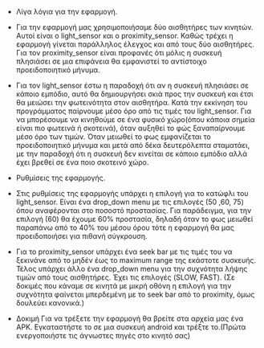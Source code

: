+ Λίγα λόγια για την εφαρμογή.

 + Για την εφαρμογή μας χρησιμοποιήσαμε δύο αισθητήρες των κινητών. Αυτοί είναι ο
light_sensor και ο proximity_sensor. Καθώς τρέχει η εφαρμογή γίνεται παράλληλος έλεγχος
και από τους δύο αισθητήρες.
Για τον proximity_sensor είναι προφανές ότι μόλις η συσκευή πλησιάσει σε μια επιφάνεια θα
εμφανιστεί το αντίστοιχο προειδοποιητικό μήνυμα.
 + Για τον light_sensor έστω η παραδοχή ότι αν η συσκευή πλησιάσει σε κάποιο εμπόδιο, αυτό
θα δημιουργήσει σκιά προς την συσκευή και έτσι θα μειώσει την φωτεινότητα στον
αισθητήρα. Κατά την εκκίνηση του προγράμματος παίρνουμε μέσο όρο από τις τιμές του
light_sensor. Για να μπορέσουμε να κινηθούμε σε ένα φυσικό χώρο(όπου κάποια σημεία είναι
πιο φωτεινά ή σκοτεινά), όταν αυξηθεί το φώς ξαναπαίρνουμε μέσο όρο των τιμών. Όταν
μειωθεί το φως εμφανίζεται το προειδοποιητικό μήνυμα και μετά από δέκα δευτερόλεπτα
σταματάει, με την παραδοχή ότι η συσκευή δεν κινείται σε κάποιο εμπόδιο αλλά έχει βρεθεί
σε ένα ποιο σκοτεινό χώρο.
+ Ρυθμίσεις της εφαρμογής.
 + Στις ρυθμίσεις της εφαρμογής υπάρχει η επιλογή για το κατώφλι του light_sensor. Είναι ένα
drop_down menu με τις επιλογές (50 ,60, 75) όπου αναφέρονται στο ποσοστό προστασίας. Για
παράδειγμα, για την επιλογή (60) θα έχουμε 60% προστασία, δηλαδή όταν το φως μειωθεί
παραπάνω από το 40% του μέσου όρου τότε η εφαρμογή θα μας προειδοποιήσει για πιθανή
σύγκρουση.
 + Για το proximity_sensor υπάρχει ένα seek bar με τις τιμές του να ξεκινάνε από το μηδέν έως το
maximum range της εκάστοτε συσκευής.
Τέλος υπάρχει άλλο ένα drop_down menu για την συχνότητα λήψης τιμών από τους
αισθητήρες. Έχει τις επιλογές (SLOW, FAST). (Σε δοκιμές που κάναμε σε κινητά με μικρή οθόνη
η επιλογή για την συχνότητα φαίνεται μπερδεμένη με το seek bar από το proximity, όμως
δουλεύει κανονικά.)
+ Δοκιμή
Για να τρέξετε την εφαρμογή θα βρείτε στα αρχεία μας ένα APK. Εγκαταστήστε το σε μια
συσκευή android και τρέξτε το.(Πρώτα ενεργοποιήστε τις άγνωστες πηγές στο κινητό σας)